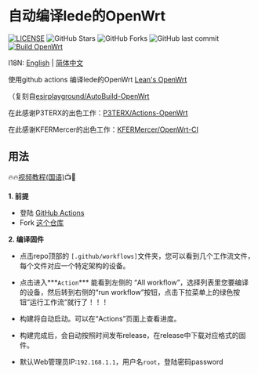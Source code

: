 # 自动编译lede的OpenWrt
[![LICENSE](https://img.shields.io/github/license/mashape/apistatus.svg?style=flat&logo=github&label=LICENSE)](https://github.com/LeeHe-gif/AutoBuild-OpenWrt/blob/master/LICENSE)
![GitHub Stars](https://img.shields.io/github/stars/LeeHe-gif/AutoBuild-OpenWrt.svg?style=flat&logo=appveyor&label=Stars&logo=github)
![GitHub Forks](https://img.shields.io/github/forks/LeeHe-gif/AutoBuild-OpenWrt.svg?style=flat&logo=appveyor&label=Forks&logo=github)
![GitHub last commit](https://img.shields.io/github/last-commit/LeeHe-gif/AutoBuild-OpenWrt?label=Latest%20Commit&logo=github)
[![Build OpenWrt](https://github.com/mgz0227/OpenWrt_x86/actions/workflows/Openwrt-AutoBuild.yml/badge.svg)](https://github.com/mgz0227/OpenWrt_x86/actions/workflows/Openwrt-AutoBuild.yml)

I18N: [English](README_EN.md) | [简体中文](README.md)

使用github actions 编译lede的OpenWrt [Lean's OpenWrt](https://github.com/coolsnowwolf/lede)   

（复刻自[esirplayground/AutoBuild-OpenWrt](https://github.com/esirplayground/AutoBuild-OpenWrt)


在此感谢P3TERX的出色工作：[P3TERX/Actions-OpenWrt](https://github.com/P3TERX/Actions-OpenWrt/)

在此感谢KFERMercer的出色工作：[KFERMercer/OpenWrt-CI](https://github.com/KFERMercer/OpenWrt-CI)

## 用法

🔥🔥[视频教程(国语)](https://youtu.be/9YO7nxNry-4)📺🎉

**1. 前提**
  - 登陆 [GitHub Actions](https://github.com/features/actions/signup)
  - Fork [这个仓库](https://github.com/LeeHe-gif/AutoBuild-OpenWrt)
    
**2. 编译固件**
  - 点击repo顶部的 `[.github/workflows]`文件夹，您可以看到几个工作流文件，每个文件对应一个特定架构的设备。

  - 点击进入***`Action`*** 能看到左侧的 “All workflow”，选择列表里您要编译的设备，然后转到右侧的“run workflow”按钮，点击下拉菜单上的绿色按钮“运行工作流“就行了！！！

  - 构建将自动启动。可以在“Actions”页面上查看进度。

  - 构建完成后，会自动按照时间发布release，在release中下载对应格式的固件。

  - 默认Web管理员IP:`192.168.1.1`，用户名`root`，登陆密码password
